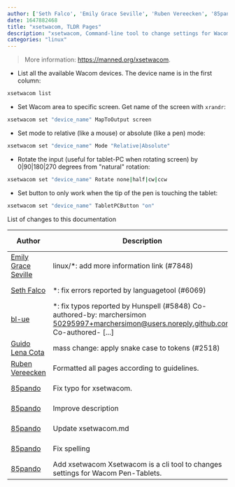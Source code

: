 ```yaml
---
author: ['Seth Falco', 'Emily Grace Seville', 'Ruben Vereecken', '85pando', 'Guido Lena Cota', 'bl-ue']
date: 1647882468
title: "xsetwacom, TLDR Pages"
description: "xsetwacom, Command-line tool to change settings for Wacom pen tablets at runtime."
categories: "linux"
---
```

> More information: <https://manned.org/xsetwacom>.

- List all the available Wacom devices. The device name is in the first column:

```bash
xsetwacom list
```

- Set Wacom area to specific screen. Get name of the screen with `xrandr`:

```bash
xsetwacom set "device_name" MapToOutput screen
```

- Set mode to relative (like a mouse) or absolute (like a pen) mode:

```bash
xsetwacom set "device_name" Mode "Relative|Absolute"
```

- Rotate the input (useful for tablet-PC when rotating screen) by 0|90|180|270 degrees from "natural" rotation:

```bash
xsetwacom set "device_name" Rotate none|half|cw|ccw
```

- Set button to only work when the tip of the pen is touching the tablet:

```bash
xsetwacom set "device_name" TabletPCButton "on"
```
List of changes to this documentation


Author | Description | ISO 8601 Date | GitHub link
------|-----|-----|-----
[Emily Grace Seville](mailto:emilyseville7cf@gmail.com) | linux/*: add more information link (#7848) | 2022-03-21T18:07:48 | [4659bcb243ac](https://github.com/tldr-pages/tldr/commit/4659bcb243ac572c9e0c95117097801f1e62bda4)
[Seth Falco](mailto:seth@falco.fun) | *: fix errors reported by languagetool (#6069) | 2021-08-15T19:59:09 | [3e4c519004a4](https://github.com/tldr-pages/tldr/commit/3e4c519004a471c861cdc609fd7239ee3355671c)
[bl-ue](mailto:54780737+bl-ue@users.noreply.github.com) | *: fix typos reported by Hunspell (#5848) Co-authored-by: marchersimon <50295997+marchersimon@users.noreply.github.com> Co-authored- [...] | 2021-05-20T22:13:41 | [8ebd171d6f00](https://github.com/tldr-pages/tldr/commit/8ebd171d6f001698709fefc02b1fd5cc9f3a99c4)
[Guido Lena Cota](mailto:guido.lenacota@gmail.com) | mass change: apply snake case to tokens (#2518) | 2018-10-29T12:14:25 | [18370557b25e](https://github.com/tldr-pages/tldr/commit/18370557b25e5340d9ee5cfeee346ce8fcb4ef95)
[Ruben Vereecken](mailto:rubenvereecken@gmail.com) | Formatted all pages according to guidelines. | 2016-01-08T09:38:59 | [066582e8eab5](https://github.com/tldr-pages/tldr/commit/066582e8eab57bce9861cc8d379e158d61f1cc95)
[85pando](mailto:85pando@googlemail.com) | Fix typo for xsetwacom. | 2015-11-21T15:53:20 | [0052f1878490](https://github.com/tldr-pages/tldr/commit/0052f1878490674d2f03b9cd7956acb0e286d115)
[85pando](mailto:85pando@users.noreply.github.com) | Improve description | 2015-11-21T12:19:12 | [0cb43407fd82](https://github.com/tldr-pages/tldr/commit/0cb43407fd829ed117c5db9a655d48a1fb9b3499)
[85pando](mailto:85pando@users.noreply.github.com) | Update xsetwacom.md | 2015-11-21T12:16:33 | [75889580d161](https://github.com/tldr-pages/tldr/commit/75889580d1610f2ce2f3cfe69202311fd951df9f)
[85pando](mailto:85pando@users.noreply.github.com) | Fix spelling | 2015-11-21T12:14:25 | [88fcfb906ddf](https://github.com/tldr-pages/tldr/commit/88fcfb906ddf41855d3bd6da67c7e80f778297e0)
[85pando](mailto:85pando@googlemail.com) | Add xsetwacom Xsetwacom is a cli tool to changes settings for Wacom Pen-Tablets. | 2015-11-21T11:54:19 | [69e40dfe3dc6](https://github.com/tldr-pages/tldr/commit/69e40dfe3dc6100f7a56e507e2f5f4ba7225b702)

